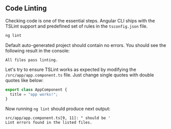 ## Code Linting

Checking code is one of the essential steps.
Angular CLI ships with the TSLint support and predefined set of rules in the `tsconfig.json` file.

```sh
ng lint
```

Default auto-generated project should contain no errors. You should see the following result in the console:

```text
All files pass linting.
```

Let's try to ensure TSLint works as expected by modifying the `/src/app/app.component.ts` file.
Just change single quotes with double quotes like below:

```ts
export class AppComponent {
  title = "app works!";
}
```

Now running `ng lint` should produce next output:

```text
src/app/app.component.ts[9, 11]: " should be '
Lint errors found in the listed files.
```
